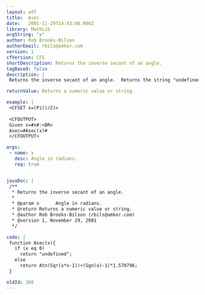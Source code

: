 ```yaml
---
layout: udf
title:  Asec
date:   2001-11-29T14:43:08.000Z
library: MathLib
argString: "x"
author: Rob Brooks-Bilson
authorEmail: rbils@amkor.com
version: 1
cfVersion: CF5
shortDescription: Returns the inverse secant of an angle.
tagBased: false
description: |
 Returns the inverse secant of an angle.  Returns the string "undefined" if zero (0) is passed.  All angles are expressed in radians.

returnValue: Returns a numeric value or string.

example: |
 <CFSET x=(Pi()/2)>
 
 <CFOUTPUT>
 Given x=#x#:<BR>
 Asec=#Asec(x)#
 </CFOUTPUT>

args:
 - name: x
   desc: Angle in radians.
   req: true


javaDoc: |
 /**
  * Returns the inverse secant of an angle.
  * 
  * @param x      Angle in radians. 
  * @return Returns a numeric value or string. 
  * @author Rob Brooks-Bilson (rbils@amkor.com) 
  * @version 1, November 29, 2001 
  */

code: |
 function Asec(x){
   if (x eq 0)
     return "undefined";
   else
     return Atn(Sqr(x*x-1))+(Sgn(x)-1)*1.570796;
 }

oldId: 308
---
```


